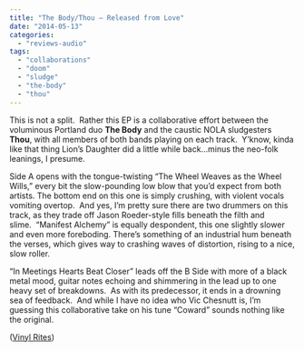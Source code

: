 ```yaml
---
title: "The Body/Thou – Released from Love"
date: "2014-05-13"
categories: 
  - "reviews-audio"
tags: 
  - "collaborations"
  - "doom"
  - "sludge"
  - "the-body"
  - "thou"
---
```


This is not a split.  Rather this EP is a collaborative effort between the voluminous Portland duo **The Body** and the caustic NOLA sludgesters **Thou**, with all members of both bands playing on each track.  Y’know, kinda like that thing Lion’s Daughter did a little while back…minus the neo-folk leanings, I presume.

Side A opens with the tongue-twisting “The Wheel Weaves as the Wheel Wills,” every bit the slow-pounding low blow that you’d expect from both artists. The bottom end on this one is simply crushing, with violent vocals vomiting overtop.  And yes, I’m pretty sure there are two drummers on this track, as they trade off Jason Roeder-style fills beneath the filth and slime.  “Manifest Alchemy” is equally despondent, this one slightly slower and even more foreboding. There’s something of an industrial hum beneath the verses, which gives way to crashing waves of distortion, rising to a nice, slow roller.

“In Meetings Hearts Beat Closer” leads off the B Side with more of a black metal mood, guitar notes echoing and shimmering in the lead up to one heavy set of breakdowns.  As with its predecessor, it ends in a drowning sea of feedback.  And while I have no idea who Vic Chesnutt is, I’m guessing this collaborative take on his tune “Coward” sounds nothing like the original.

([Vinyl Rites](http://www.vinylrites.net/))
